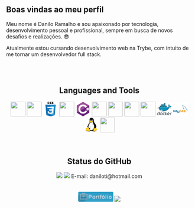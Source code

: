 ##  Boas vindas ao meu perfil

Meu nome é Danilo Ramalho e sou apaixonado por tecnologia, desenvolvimento pessoal e profissional, sempre em busca de novos desafios e realizações. 😎

Atualmente estou cursando desenvolvimento web na Trybe, com intuito de me tornar um desenvolvedor full stack.

<br>
<br>

<div align="center">
  <h2>Languages and Tools</h2>
   <img src="https://cdn.jsdelivr.net/gh/devicons/devicon/icons/git/git-original.svg" width="40" height="40"/>  
  <img src="https://cdn.jsdelivr.net/gh/devicons/devicon/icons/html5/html5-original.svg" width="40" height="40"/>
  <img src="./imag/css3-original-wordmark.svg" width="40" height="40" />           
  <img src="https://cdn.jsdelivr.net/gh/devicons/devicon/icons/javascript/javascript-original.svg" width="40" height="40" />
 <img src="./imag/csharp-original.svg" width="40" height="40" />
  <img src="https://cdn.jsdelivr.net/gh/devicons/devicon/icons/react/react-original.svg" width="40" height="40" />            
  <img src="https://cdn.jsdelivr.net/gh/devicons/devicon/icons/nodejs/nodejs-original.svg" width="40" height="40" />
  <img src="https://cdn.jsdelivr.net/gh/devicons/devicon/icons/jest/jest-plain.svg" width="40" height="40" />          
  <img src="https://cdn.jsdelivr.net/gh/devicons/devicon/icons/npm/npm-original-wordmark.svg" width="40" height="40" />    
  <img src="./imag/docker-original-wordmark.svg" width="40" height="40" />       
  <img src="./imag/mysql-original-wordmark.svg" width="40" height="40" /> 
  <img src="./imag/linux-original.svg" width="40" height="40" /> 
  <img src="https://cdn.jsdelivr.net/gh/devicons/devicon/icons/slack/slack-original.svg" width="40" height="40" /> 
</div>

<br>
<br>

<div align="center">
<h2>Status do GitHub</h2>
  <img height="180em" src="https://github-readme-stats.vercel.app/api?username=DaniloRamalhoSilva&show_icons=true&theme=dark&include_all_commits=true&count_private=true"/>
  <img height="180em" src="https://github-readme-stats.vercel.app/api/top-langs/?username=DaniloRamalhoSilva&layout=compact&langs_count=10&theme=dark"/>    E-mail: daniloti@hotmail.com
</div>

<br>
<br>

<div align="center">
  <a href="https://daniloramalhosilva.github.io/" target="_blank"><img style="width: 95px; border-radius: 3px" src="./imag/portifolio.png"  target="_blank"></a>
  <a href="https://www.linkedin.com/in/danilo-ramalho-silva-2740b415b/" target="_blank"><img style="width: 100px;" src="https://img.shields.io/badge/-LinkedIn-%230077B5?style =for-the-badge&logo=linkedin&logoColor=white" target="_blank"></a>  
</div>

<br>

